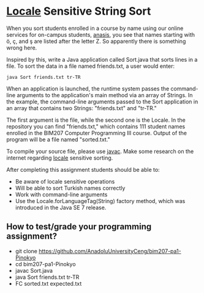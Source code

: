 # [Locale](https://docs.oracle.com/javase/8/docs/api/java/util/Locale.html) Sensitive String Sort

When you sort students enrolled in a course by name using our online services for on-campus students, [anasis](https://anasis.anadolu.edu.tr/), 
you see that names starting with ö, ç, and ş are listed after the letter Z. So apparently there is something wrong here.

Inspired by this, write a Java application called Sort.java that sorts lines in a file. To sort the data in a file named friends.txt, a user would enter:

```
java Sort friends.txt tr-TR
```

When an application is launched, the runtime system passes the command-line arguments to the application's main method via an array of Strings. 
In the example, the command-line arguments passed to the Sort application in an array that contains two Strings: "friends.txt" and "tr-TR."

The first argument is the file, while the second one is the Locale.
In the repository you can find "friends.txt," which contains 111 student names enrolled in the BIM207 Computer Programming III course.
Output of the program will be a file named "sorted.txt."

To compile your source file, please use [javac](http://docs.oracle.com/javase/8/docs/technotes/tools/windows/javac.html).
Make some research on the internet regarding [locale](https://docs.oracle.com/javase/8/docs/api/java/util/Locale.html) sensitive sorting.

After completing this assignment students should be able to:

* Be aware of locale sensitive operations
* Will be able to sort Turkish names correctly
* Work with command-line arguments
* Use the Locale.forLanguageTag(String) factory method, which was introduced in the Java SE 7 release.

## How to test/grade your programming assignment?

* git clone https://github.com/AnadoluUniversityCeng/bim207-pa1-Pinokyo
* cd bim207-pa1-Pinokyo
* javac Sort.java
* java Sort friends.txt tr-TR
* FC sorted.txt expected.txt

